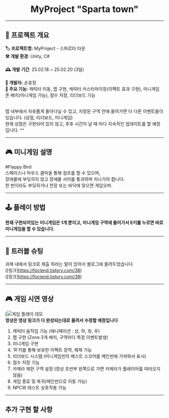 <div align="center">

# MyProject "Sparta town"

</div>

---

## 📌 프로젝트 개요
**🏷 프로젝트명:** MyProject - 스파르타 타운<br/>
**🛠 개발 환경**: Unity, C# <br/>  
**🕰️ 개발 기간**: 25.02.18 ~ 25.02.20 (3일)<br/>  
**👤 개발자:** 손효정<br/> 
**🎯 주요 기능:** 캐릭터 이동, 맵 구현, 캐릭터 커스터마이징(이펙트 효과 구현), 미니게임 존 배치(미니게임 가능), 점수 저장, 리더보드 기능<br/><br/>

맵 내부에서 자유롭게 돌아다닐 수 있고, 지정된 구역 안에 들어가면 다 다른 이벤트들이 있습니다. (상점, 리더보드, 미니게임)<br/>
현재 상점은 구현되어 있지 않고, 추후 시간이 날 때 마다 지속적인 업데이트를 할 예정입니다. ^^

---

## 🎮 미니게임 설명
#Flappy Bird <br/>
스페이스나 마우스 클릭을 통해 점프를 할 수 있으며,<br/>
장애물에 부딪히지 않고 장애물 사이를 통과하며 지나가야 합니다.<br/>
한 번이라도 부딪히거나 천장 또는 바닥에 닿으면 게임오버.


---

## 🕹️ 플레이 방법 
**현재 구현되어있는 미니게임은 1개 뿐이고, 미니게임 구역에 들어가서 E키를 누르면 바로 미니게임을 할 수 있습니다.**

---

## 🚀 트러블 슈팅
과제 내에서 링크로 제출 하라는 말이 있어서 블로그에 올려두었습니다. <br/>
([링크]https://fociend.tistory.com/38)<br/>
([링크]https://fociend.tistory.com/39)


---

## 🎮 게임 시연 영상<br/>
[![게임 플레이 데모](링크)<br/>
**영상은 영상 링크가 다 완성되는대로 올려서 수정할 예정입니다**<br/>
1. 캐릭터 움직임 기능 (애니메이션 : 상, 하, 좌, 우)<br/>
2. 맵 구현 (Zone 3개 배치, 구역마다 특정 이벤트발생)<br/>
3. 미니게임 구현<br/>
4. 'R'키를 통해 보유한 이펙트 장착, 해제 가능<br/>
5. 리더보드 시스템 (미니게임씬의 베스트 스코어를 메인씬에 가져와서 표시)<br/>
6. 점수 저장 기능<br/>
7. 카메라 제한 구역 설정 (영상 초반부 왼쪽으로 가면 카메라가 플레이어를 따라오지 않음)<br/>
8. 게임 종료 및 복귀(메인씬으로 이동 가능)<br/>
9. NPC와 테스트 상호작용 가능<br/>

---

## 추가 구현 할 사항

